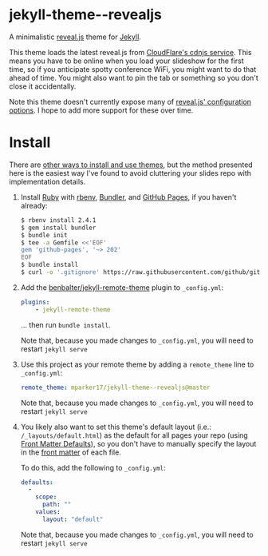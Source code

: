 # jekyll-theme--revealjs

A minimalistic [reveal.js][revealjs] theme for [Jekyll][jekyll].

This theme loads the latest reveal.js from [CloudFlare's cdnjs service][cdnjs]. This means you have to be online when you load your slideshow for the first time, so if you anticipate spotty conference WiFi, you might want to do that ahead of time. You might also want to pin the tab or something so you don't close it accidentally.

Note this theme doesn't currently expose many of [reveal.js' configuration options][revealjs-config]. I hope to add more support for these over time.

[revealjs]: https://revealjs.com
[jekyll]: https://jekyllrb.com
[cdnjs]: https://cdnjs.com
[revealjs-config]: https://github.com/hakimel/reveal.js#configuration

# Install

There are [other ways to install and use themes][jekyll-themes], but the method presented here is the easiest way I've found to avoid cluttering your slides repo with implementation details.

1. Install [Ruby][ruby] with [rbenv][rbenv], [Bundler][bundler], and [GitHub Pages][github-pages], if you haven't already:
    ```bash
    $ rbenv install 2.4.1
    $ gem install bundler
    $ bundle init
    $ tee -a Gemfile <<'EOF'
    gem 'github-pages', '~> 202'
    EOF
    $ bundle install
    $ curl -o '.gitignore' https://raw.githubusercontent.com/github/gitignore/master/Jekyll.gitignore
    ```
2. Add the [benbalter/jekyll-remote-theme][benbalter-jekyll-remote-theme] plugin to `_config.yml`:

    ```yml
    plugins:
        - jekyll-remote-theme
    ```

    ... then run `bundle install`.

    Note that, because you made changes to `_config.yml`, you will need to restart `jekyll serve`

3. Use this project as your remote theme by adding a `remote_theme` line to `_config.yml`:

    ```yml
    remote_theme: mparker17/jekyll-theme--revealjs@master
    ```

    Note that, because you made changes to `_config.yml`, you will need to restart `jekyll serve`

4. You likely also want to set this theme's default layout (i.e.: `/_layouts/default.html`) as the default for all pages your repo (using [Front Matter Defaults][jekyll-front-matter-defaults]), so you don't have to manually specify the layout in the [front matter][jekyll-front-matter] of each file.

    To do this, add the following to `_config.yml`:

    ```yml
    defaults:
      -
        scope:
          path: ""
        values:
          layout: "default"
    ```

    Note that, because you made changes to `_config.yml`, you will need to restart `jekyll serve`

[jekyll-themes]: https://jekyllrb.com/docs/themes/
[ruby]: https://www.ruby-lang.org
[rbenv]: https://github.com/rbenv/rbenv
[bundler]: https://bundler.io
[github-pages]: https://github.com/github/pages-gem
[benbalter-jekyll-remote-theme]: https://github.com/benbalter/jekyll-remote-theme
[jekyll-front-matter-defaults]: https://jekyllrb.com/docs/configuration/front-matter-defaults/
[jekyll-front-matter]: https://jekyllrb.com/docs/front-matter/
